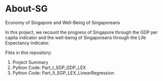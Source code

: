 # About-SG
Economy of Singapore and Well-Being of Singaporeans 

In this project, we recount the progress of Singapore through the GDP per capita indicator and the well-being of Singaporeans through the Life Expectancy indicator.

Files in this repository:
1. Project Summary
2. Python Code: Part_I_SGP_GDP_LEX
3. Python Code: Part_II_SGP_LEX_LinearRegression
